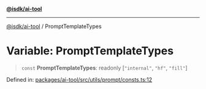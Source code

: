 [**@isdk/ai-tool**](../README.md)

***

[@isdk/ai-tool](../globals.md) / PromptTemplateTypes

# Variable: PromptTemplateTypes

> `const` **PromptTemplateTypes**: readonly \[`"internal"`, `"hf"`, `"fill"`\]

Defined in: [packages/ai-tool/src/utils/prompt/consts.ts:12](https://github.com/isdk/ai-tool.js/blob/62dd65284e1c50d2e8546a14ae292154369bdb2c/src/utils/prompt/consts.ts#L12)
